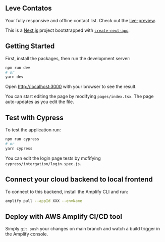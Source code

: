 ## Leve Contatos

Your fully responsive and offline contact list.
Check out the [live-preview](https://main.dcj0rgv0wuk5j.amplifyapp.com/).

This is a [Next.js](https://nextjs.org/) project bootstrapped with [`create-next-app`](https://github.com/vercel/next.js/tree/canary/packages/create-next-app).

## Getting Started

First, install the packages, then run the development server:

```bash
npm run dev
# or
yarn dev
```

Open [http://localhost:3000](http://localhost:3000) with your browser to see the result.

You can start editing the page by modifying `pages/index.tsx`. The page auto-updates as you edit the file.


## Test with Cypress

To test the application run:

```bash
npm run cypress
# or
yarn cypress
```

You can edit the login page tests by mofifying `cypress/intergation/login.spec.js`. 

## Connect your cloud backend to local frontend

To connect to this backend, install the Amplify CLI and run:

```bash
amplify pull --appId XXX --envName
```

## Deploy with AWS Amplify CI/CD tool

Simply `git push` your changes on main branch  and watch a build trigger in the Amplify console. 
